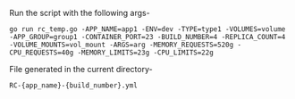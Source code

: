 Run the script with the following args-

`go run rc_temp.go -APP_NAME=app1 -ENV=dev -TYPE=type1 -VOLUMES=volume -APP_GROUP=group1 -CONTAINER_PORT=23 -BUILD_NUMBER=4 -REPLICA_COUNT=4 -VOLUME_MOUNTS=vol_mount -ARGS=arg -MEMORY_REQUESTS=520g -CPU_REQUESTS=40g -MEMORY_LIMITS=23g -CPU_LIMITS=22g`


File generated in the current directory-

`RC-{app_name}-{build_number}.yml`